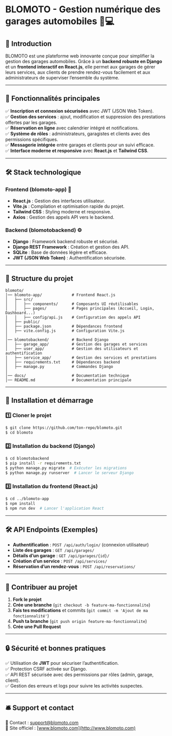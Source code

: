 # **BLOMOTO - Gestion numérique des garages automobiles** 🚗💻

## **📌 Introduction**
BLOMOTO est une plateforme web innovante conçue pour simplifier la gestion des garages automobiles. Grâce à un **backend robuste en Django** et un **frontend interactif en React.js**, elle permet aux garages de gérer leurs services, aux clients de prendre rendez-vous facilement et aux administrateurs de superviser l’ensemble du système.

---

## **🎯 Fonctionnalités principales**
✅ **Inscription et connexion sécurisées** avec JWT (JSON Web Token).  
✅ **Gestion des services** : ajout, modification et suppression des prestations offertes par les garages.  
✅ **Réservation en ligne** avec calendrier intégré et notifications.  
✅ **Système de rôles** : administrateurs, garagistes et clients avec des permissions spécifiques.  
✅ **Messagerie intégrée** entre garages et clients pour un suivi efficace.  
✅ **Interface moderne et responsive** avec **React.js** et **Tailwind CSS**.  

---

## **🛠️ Stack technologique**
### **Frontend** (blomoto-app) 🚀
- **React.js** : Gestion des interfaces utilisateur.
- **Vite.js** : Compilation et optimisation rapide du projet.
- **Tailwind CSS** : Styling moderne et responsive.
- **Axios** : Gestion des appels API vers le backend.

### **Backend** (blomotobackend) ⚙️
- **Django** : Framework backend robuste et sécurisé.
- **Django REST Framework** : Création et gestion des API.
- **SQLite** : Base de données légère et efficace.
- **JWT (JSON Web Token)** : Authentification sécurisée.

---

## **📂 Structure du projet**
```
blomoto/
│── blomoto-app/             # Frontend React.js
│   ├── src/
│   │   ├── components/      # Composants UI réutilisables
│   │   ├── pages/           # Pages principales (Accueil, Login, Dashboard...)
│   │   ├── config/api.js    # Configuration des appels API
│   ├── public/
│   ├── package.json         # Dépendances frontend
│   ├── vite.config.js       # Configuration Vite.js
│
│── blomotobackend/          # Backend Django
│   ├── garage_app/          # Gestion des garages et services
│   ├── user_app/            # Gestion des utilisateurs et authentification
│   ├── service_app/         # Gestion des services et prestations
│   ├── requirements.txt     # Dépendances backend
│   ├── manage.py            # Commandes Django
│
│── docs/                    # Documentation technique
│── README.md                # Documentation principale
```

---

## **🚀 Installation et démarrage**
### **1️⃣ Cloner le projet**
```bash
$ git clone https://github.com/ton-repo/blomoto.git
$ cd blomoto
```

### **2️⃣ Installation du backend** (Django)
```bash
$ cd blomotobackend
$ pip install -r requirements.txt
$ python manage.py migrate  # Exécuter les migrations
$ python manage.py runserver  # Lancer le serveur Django
```

### **3️⃣ Installation du frontend** (React.js)
```bash
$ cd ../blomoto-app
$ npm install
$ npm run dev  # Lancer l'application React
```

---

## **🛠️ API Endpoints (Exemples)**
- **Authentification** : `POST /api/auth/login/` (connexion utilisateur)
- **Liste des garages** : `GET /api/garages/`
- **Détails d’un garage** : `GET /api/garages/{id}/`
- **Création d’un service** : `POST /api/services/`
- **Réservation d’un rendez-vous** : `POST /api/reservations/`

---

## **📝 Contribuer au projet**
1. **Fork le projet**
2. **Crée une branche** (`git checkout -b feature-ma-fonctionnalite`)
3. **Fais tes modifications** et commits (`git commit -m 'Ajout de ma fonctionnalité'`)
4. **Push ta branche** (`git push origin feature-ma-fonctionnalite`)
5. **Crée une Pull Request**

---

## **🔒 Sécurité et bonnes pratiques**
✅ Utilisation de **JWT** pour sécuriser l’authentification.  
✅ Protection CSRF activée sur Django.  
✅ API REST sécurisée avec des permissions par rôles (admin, garage, client).  
✅ Gestion des erreurs et logs pour suivre les activités suspectes.

---

## **🛎️ Support et contact**
📧 Contact : support@blomoto.com  
📌 Site officiel : [www.blomoto.com](http://www.blomoto.com)  

